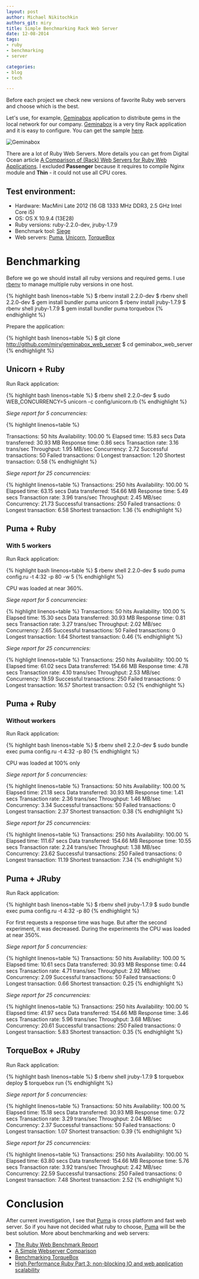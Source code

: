 ```yaml
---
layout: post
author: Michael Nikitochkin
authors_git: miry
title: Simple Benchmarking Rack Web Server
date: 12-08-2014
tags:
- ruby
- benchmarking
- server

categories:
- blog
- tech

---
```


Before each project we check new versions of favorite Ruby web servers and choose which is the best.

Let's use, for example, [Geminabox](http://tomlea.co.uk/posts/gem-in-a-box/) application to distribute gems in the local network for our company. [Geminabox](http://tomlea.co.uk/posts/gem-in-a-box/) is a very tiny Rack application and it is easy to configure. You can get the sample [here](https://github.com/miry/geminabox_web_server). 

![Geminabox](http://ournewupdates.files.wordpress.com/2011/11/gem-box.png)

There are a lot of Ruby Web Servers. More details you can get from Digital Ocean article [A Comparison of (Rack) Web Servers for Ruby Web Applications](https://www.digitalocean.com/community/tutorials/a-comparison-of-rack-web-servers-for-ruby-web-applications). I excluded **Passenger** because it requires to compile Nginx module and **Thin** - it could not use all CPU cores.

<!--cut-->

## Test environment:

- Hardware: MacMini Late 2012 (16 GB 1333 MHz DDR3, 2.5 GHz Intel Core i5)
- OS: OS X 10.9.4 (13E28)
- Ruby versions: ruby-2.2.0-dev, jruby-1.7.9
- Benchmark tool: [Siege](http://linux.die.net/man/1/siege)
- Web servers: [Puma](http://puma.io), [Unicorn](http://unicorn.bogomips.org), [TorqueBox](http://torquebox.org)

# Benchmarking

Before we go we should install all ruby versions and required gems. I use [rbenv](http://rbenv.org) to manage multiple ruby versions in one host.

{% highlight bash linenos=table %}
$ rbenv install 2.2.0-dev
$ rbenv shell 2.2.0-dev
$ gem install bundler puma unicorn 
$ rbenv install jruby-1.7.9
$ rbenv shell jruby-1.7.9
$ gem install bundler puma torquebox
{% endhighlight %}


Prepare the application:

{% highlight bash linenos=table %}
$ git clone http://github.com/miry/geminabox_web_server
$ cd geminabox_web_server
{% endhighlight %}

## Unicorn + Ruby

Run Rack application:

{% highlight bash linenos=table %}
$ rbenv shell 2.2.0-dev
$ sudo WEB_CONCURRENCY=5 unicorn -c config/unicorn.rb
{% endhighlight %}

 *Siege report for 5 concurrencies:*

{% highlight linenos=table %}

Transactions:		          50 hits
Availability:		      100.00 %
Elapsed time:		       15.83 secs
Data transferred:	       30.93 MB
Response time:		        0.86 secs
Transaction rate:	        3.16 trans/sec
Throughput:		        1.95 MB/sec
Concurrency:		        2.72
Successful transactions:          50
Failed transactions:	           0
Longest transaction:	        1.20
Shortest transaction:	        0.58
{% endhighlight %}

*Siege report for 25 concurrencies:*

{% highlight linenos=table %}
Transactions:		         250 hits
Availability:		      100.00 %
Elapsed time:		       63.15 secs
Data transferred:	      154.66 MB
Response time:		        5.49 secs
Transaction rate:	        3.96 trans/sec
Throughput:		        2.45 MB/sec
Concurrency:		       21.73
Successful transactions:         250
Failed transactions:	           0
Longest transaction:	        6.58
Shortest transaction:	        1.36
{% endhighlight %}

## Puma + Ruby
### With 5 workers

Run Rack application:

{% highlight bash linenos=table %}
$ rbenv shell 2.2.0-dev
$ sudo puma config.ru -t 4:32 -p 80 -w 5
{% endhighlight %}

CPU was loaded at near 360%.

*Siege report for 5 concurrencies:*

{% highlight linenos=table %}
Transactions:		          50 hits
Availability:		      100.00 %
Elapsed time:		       15.30 secs
Data transferred:	       30.93 MB
Response time:		        0.81 secs
Transaction rate:	        3.27 trans/sec
Throughput:		        2.02 MB/sec
Concurrency:		        2.65
Successful transactions:          50
Failed transactions:	           0
Longest transaction:	        1.64
Shortest transaction:	        0.46
{% endhighlight %}


*Siege report for 25 concurrencies:*


{% highlight linenos=table %}
Transactions:		         250 hits
Availability:		      100.00 %
Elapsed time:		       61.02 secs
Data transferred:	      154.66 MB
Response time:		        4.78 secs
Transaction rate:	        4.10 trans/sec
Throughput:		        2.53 MB/sec
Concurrency:		       19.59
Successful transactions:         250
Failed transactions:	           0
Longest transaction:	       16.57
Shortest transaction:	        0.52
{% endhighlight %}

## Puma + Ruby
### Without workers

Run Rack application:

{% highlight bash linenos=table %}
$ rbenv shell 2.2.0-dev
$ sudo bundle exec puma config.ru -t 4:32 -p 80
{% endhighlight %}

CPU was loaded at 100% only

*Siege report for 5 concurrencies:*


{% highlight linenos=table %}
Transactions:		          50 hits
Availability:		      100.00 %
Elapsed time:		       21.18 secs
Data transferred:	       30.93 MB
Response time:		        1.41 secs
Transaction rate:	        2.36 trans/sec
Throughput:		        1.46 MB/sec
Concurrency:		        3.34
Successful transactions:          50
Failed transactions:	           0
Longest transaction:	        2.37
Shortest transaction:	        0.38
{% endhighlight %}


*Siege report for 25 concurrencies:*


{% highlight linenos=table %}
Transactions:		         250 hits
Availability:		      100.00 %
Elapsed time:		      111.67 secs
Data transferred:	      154.66 MB
Response time:		       10.55 secs
Transaction rate:	        2.24 trans/sec
Throughput:		        1.38 MB/sec
Concurrency:		       23.62
Successful transactions:         250
Failed transactions:	           0
Longest transaction:	       11.19
Shortest transaction:	        7.34
{% endhighlight %}

## Puma + JRuby

Run Rack application:

{% highlight bash linenos=table %}
$ rbenv shell jruby-1.7.9
$ sudo bundle exec puma config.ru -t 4:32 -p 80
{% endhighlight %}

For first requests a response time was huge. But after the second experiment, it was decreased. During the experiments the CPU was loaded at near 350%.


*Siege report for 5 concurrencies:*

{% highlight linenos=table %}
Transactions:		          50 hits
Availability:		      100.00 %
Elapsed time:		       10.61 secs
Data transferred:	       30.93 MB
Response time:		        0.44 secs
Transaction rate:	        4.71 trans/sec
Throughput:		        2.92 MB/sec
Concurrency:		        2.09
Successful transactions:          50
Failed transactions:	           0
Longest transaction:	        0.66
Shortest transaction:	        0.25
{% endhighlight %}


*Siege report for 25 concurrencies:*

{% highlight linenos=table %}
Transactions:		         250 hits
Availability:		      100.00 %
Elapsed time:		       41.97 secs
Data transferred:	      154.66 MB
Response time:		        3.46 secs
Transaction rate:	        5.96 trans/sec
Throughput:		        3.68 MB/sec
Concurrency:		       20.61
Successful transactions:         250
Failed transactions:	           0
Longest transaction:	        5.83
Shortest transaction:	        0.35
{% endhighlight %}

## TorqueBox + JRuby

Run Rack application:

{% highlight bash linenos=table %}
$ rbenv shell jruby-1.7.9
$ torquebox deploy
$ torquebox run
{% endhighlight %}

*Siege report for 5 concurrencies:*

{% highlight linenos=table %}
Transactions:		          50 hits
Availability:		      100.00 %
Elapsed time:		       15.18 secs
Data transferred:	       30.93 MB
Response time:		        0.72 secs
Transaction rate:	        3.29 trans/sec
Throughput:		        2.04 MB/sec
Concurrency:		        2.37
Successful transactions:          50
Failed transactions:	           0
Longest transaction:	        1.07
Shortest transaction:	        0.39
{% endhighlight %}

*Siege report for 25 concurrencies:*

{% highlight linenos=table %}
Transactions:		         250 hits
Availability:		      100.00 %
Elapsed time:		       63.80 secs
Data transferred:	      154.66 MB
Response time:		        5.76 secs
Transaction rate:	        3.92 trans/sec
Throughput:		        2.42 MB/sec
Concurrency:		       22.59
Successful transactions:         250
Failed transactions:	           0
Longest transaction:	        7.48
Shortest transaction:	        2.52
{% endhighlight %}

# Conclusion

After current investigation, I see that [Puma](http://puma.io) is cross platform and fast web server. So if you have not decided what ruby to choose, [Puma](http://puma.io) will be the best solution.
More about benchmarking and web servers:

- [The Ruby Web Benchmark Report](http://www.madebymarket.com/blog/dev/ruby-web-benchmark-report.html)
- [A Simple Webserver Comparison](https://gist.github.com/cespare/3793565)
- [Benchmarking TorqueBox](http://torquebox.org/news/2011/02/23/benchmarking-torquebox/)
- [High Performance Ruby Part 3: non-blocking IO and web application scalability](http://blog.gregweber.info/posts/2011-06-16-high-performance-rb-part3)



